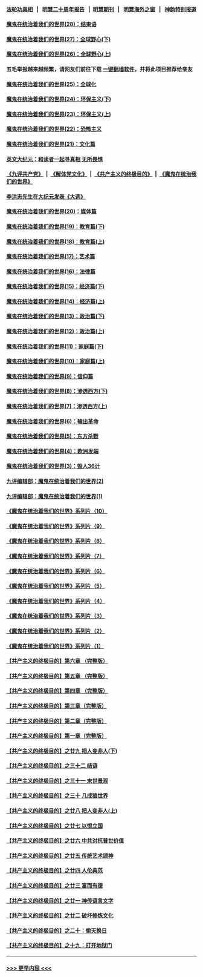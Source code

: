 #### [法轮功真相](https://github.com/gfw-breaker/truth/blob/master/README.md?t=0) &nbsp;&nbsp;|&nbsp;&nbsp; [明慧二十周年报告](https://github.com/gfw-breaker/mh-reports/blob/master/README.md?t=0) &nbsp;&nbsp;|&nbsp;&nbsp;[明慧期刊](https://github.com/gfw-breaker/mh-qikan) &nbsp;&nbsp;|&nbsp;&nbsp; [明慧海外之窗](https://github.com/gfw-breaker/mh-news/blob/master/README.md?t=0) &nbsp;&nbsp;|&nbsp;&nbsp; [神韵特别报道](https://github.com/gfw-breaker/mh-news/blob/master/shenyun.md?t=0)
#### [魔鬼在统治着我们的世界(28)：结束语](../pages/nsc422/n10936246.md?t=06280502) 
#### [魔鬼在统治着我们的世界(27)：全球野心(下)](../pages/nsc422/n10928319.md?t=06280502) 
#### [魔鬼在统治着我们的世界(26)：全球野心(上)](../pages/nsc422/n10900318.md?t=06280502) 
#### 五毛举报越来越频繁，请网友们前往下载 [一键翻墙软件](https://github.com/gfw-breaker/ssr-accounts)，并将此项目推荐给亲友
#### [魔鬼在统治着我们的世界(25)：全球化](../pages/nsc422/n10788205.md?t=06280502) 
#### [魔鬼在统治着我们的世界(24)：环保主义(下)](../pages/nsc422/n10695307.md?t=06280502) 
#### [魔鬼在统治着我们的世界(23)：环保主义(上)](../pages/nsc422/n10688613.md?t=06280502) 
#### [魔鬼在统治着我们的世界(22)：恐怖主义](../pages/nsc422/n10614727.md?t=06280502) 
#### [魔鬼在统治着我们的世界(21)：文化篇](../pages/nsc422/n10597706.md?t=06280502) 
#### [英文大纪元：和读者一起寻真相 无所畏惧](../pages/nsc422/n12542027.md?t=06280502) 
#### [《九评共产党》](https://github.com/begood0513/9ping.md/blob/master/README.md) &nbsp;|&nbsp; [《解体党文化》](../../../../jtdwh.md/blob/master/README.md)  &nbsp;|&nbsp; [《共产主义的终极目的》](../../../../gczydzjmd.md/blob/master/README.md) &nbsp;|&nbsp; [《魔鬼在统治我们的世界》](../../../../mgztzwmdsj.md/blob/master/README.md) 
#### [李洪志先生在大纪元发表《大选》](../pages/nsc422/n12534746.md?t=06280502) 
#### [魔鬼在统治着我们的世界(20)：媒体篇](../pages/nsc422/n10586579.md?t=06280502) 
#### [魔鬼在统治着我们的世界(19)：教育篇(下)](../pages/nsc422/n10564808.md?t=06280502) 
#### [魔鬼在统治着我们的世界(18)：教育篇(上)](../pages/nsc422/n10526970.md?t=06280502) 
#### [魔鬼在统治着我们的世界(17)：艺术篇](../pages/nsc422/n10499093.md?t=06280502) 
#### [魔鬼在统治着我们的世界(16)：法律篇](../pages/nsc422/n10485969.md?t=06280502) 
#### [魔鬼在统治着我们的世界(15)：经济篇(下)](../pages/nsc422/n10469975.md?t=06280502) 
#### [魔鬼在统治着我们的世界(14)：经济篇(上)](../pages/nsc422/n10457370.md?t=06280502) 
#### [魔鬼在统治着我们的世界(13)：政治篇(下)](../pages/nsc422/n10448270.md?t=06280502) 
#### [魔鬼在统治着我们的世界(12)：政治篇(上)](../pages/nsc422/n10444576.md?t=06280502) 
#### [魔鬼在统治着我们的世界(11)：家庭篇(下)](../pages/nsc422/n10440961.md?t=06280502) 
#### [魔鬼在统治着我们的世界(10)：家庭篇(上)](../pages/nsc422/n10435448.md?t=06280502) 
#### [魔鬼在统治着我们的世界(9)：信仰篇](../pages/nsc422/n10432159.md?t=06280502) 
#### [魔鬼在统治着我们的世界(8)：渗透西方(下)](../pages/nsc422/n10429603.md?t=06280502) 
#### [魔鬼在统治着我们的世界(7)：渗透西方(上)](../pages/nsc422/n10426013.md?t=06280502) 
#### [魔鬼在统治着我们的世界(6)：输出革命](../pages/nsc422/n10421536.md?t=06280502) 
#### [魔鬼在统治着我们的世界(5)：东方杀戮](../pages/nsc422/n10417707.md?t=06280502) 
#### [魔鬼在统治着我们的世界(4)：欧洲发端](../pages/nsc422/n10414890.md?t=06280502) 
#### [魔鬼在统治着我们的世界(3)：毁人36计](../pages/nsc422/n10411583.md?t=06280502) 
#### [九评编辑部：魔鬼在统治着我们的世界(2)](../pages/nsc422/n10410036.md?t=06280502) 
#### [九评编辑部：魔鬼在统治着我们的世界(1)](../pages/nsc422/n10406825.md?t=06280502) 
#### [《魔鬼在统治着我们的世界》系列片（10）](../pages/nsc422/n12292670.md?t=06280502) 
#### [《魔鬼在统治着我们的世界》系列片（9）](../pages/nsc422/n12290859.md?t=06280502) 
#### [《魔鬼在统治着我们的世界》系列片（8）](../pages/nsc422/n12287445.md?t=06280502) 
#### [《魔鬼在统治着我们的世界》系列片（7）](../pages/nsc422/n12283425.md?t=06280502) 
#### [《魔鬼在统治着我们的世界》系列片（6）](../pages/nsc422/n12282314.md?t=06280502) 
#### [《魔鬼在统治着我们的世界》系列片（5）](../pages/nsc422/n12281419.md?t=06280502) 
#### [《魔鬼在统治着我们的世界》系列片（4）](../pages/nsc422/n12274024.md?t=06280502) 
#### [《魔鬼在统治着我们的世界》系列片（3）](../pages/nsc422/n12271322.md?t=06280502) 
#### [《魔鬼在统治着我们的世界》系列片（2）](../pages/nsc422/n12269049.md?t=06280502) 
#### [《魔鬼在统治着我们的世界》系列片（1）](../pages/nsc422/n12267575.md?t=06280502) 
#### [【共产主义的终极目的】第六章 （完整版）](../pages/nsc422/n11428913.md?t=06280502) 
#### [【共产主义的终极目的】第五章 （完整版）](../pages/nsc422/n11428912.md?t=06280502) 
#### [【共产主义的终极目的】第四章 （完整版）](../pages/nsc422/n11428907.md?t=06280502) 
#### [【共产主义的终极目的】第三章（完整版）](../pages/nsc422/n11428848.md?t=06280502) 
#### [【共产主义的终极目的】第二章（完整版）](../pages/nsc422/n11428831.md?t=06280502) 
#### [【共产主义的终极目的】第一章（完整版）](../pages/nsc422/n11417651.md?t=06280502) 
#### [【共产主义的终极目的】之廿九 把人变非人(下)](../pages/nsc422/n11344140.md?t=06280502) 
#### [【共产主义的终极目的】之三十二 结语](../pages/nsc422/n11360535.md?t=06280502) 
#### [【共产主义的终极目的】之三十一 末世景观](../pages/nsc422/n11351129.md?t=06280502) 
#### [【共产主义的终极目的】之三十 几成狼世界](../pages/nsc422/n11348280.md?t=06280502) 
#### [【共产主义的终极目的】之廿八 把人变非人(上)](../pages/nsc422/n11340492.md?t=06280502) 
#### [【共产主义的终极目的】之廿七 以恨立国](../pages/nsc422/n11336944.md?t=06280502) 
#### [【共产主义的终极目的】之廿六 中共对抗普世价值](../pages/nsc422/n11324785.md?t=06280502) 
#### [【共产主义的终极目的】之廿五 传统艺术颂神](../pages/nsc422/n11296396.md?t=06280502) 
#### [【共产主义的终极目的】之廿四 人伦典范](../pages/nsc422/n11296397.md?t=06280502) 
#### [【共产主义的终极目的】之廿三 富而有德](../pages/nsc422/n11283598.md?t=06280502) 
#### [【共产主义的终极目的】之廿一 神传语言文字](../pages/nsc422/n11263265.md?t=06280502) 
#### [【共产主义的终极目的】之廿二 破坏修炼文化](../pages/nsc422/n11245728.md?t=06280502) 
#### [【共产主义的终极目的】之二十：偷天换日](../pages/nsc422/n11238846.md?t=06280502) 
#### [【共产主义的终极目的】之十九：打开地狱门](../pages/nsc422/n11206376.md?t=06280502) 

----
#### [ >>> 更早内容 <<< ](../indexes/nsc422-earlier.md)
